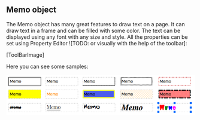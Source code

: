 Memo object
----
The Memo object has many great features to draw text on a page. It can draw text in a frame and can be filled with some color. The text can be displayed using any font with any size and style. All the properties can be set using Property Editor ![TODO: or visually with the help of the toolbar]:

[ToolBarImage]

Here you can see some samples:

![memoSamples]





[memoSamples]:../images/memo_samples.png
